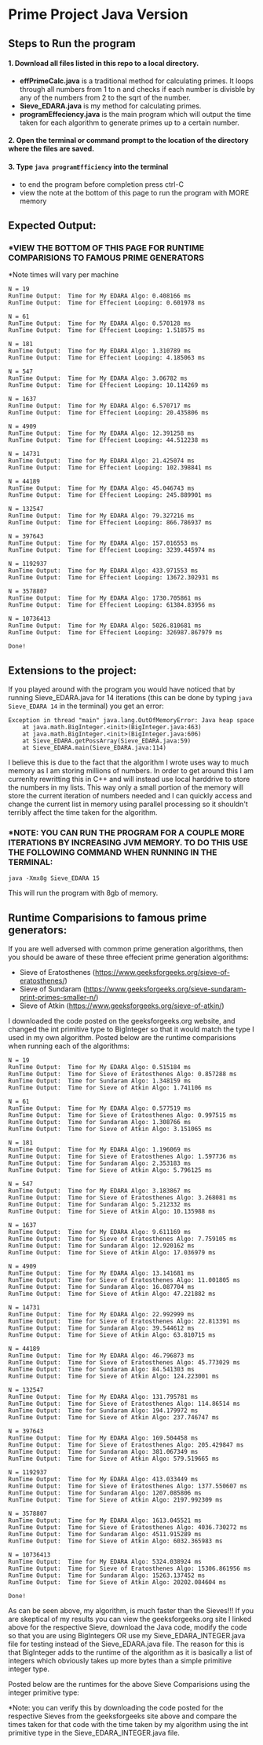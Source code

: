# Prime Project Java Version
## Steps to Run the program
#### 1. Download all files listed in this repo to a local directory.<br />
  * __effPrimeCalc.java__ is a traditional method for calculating primes.  It loops through all numbers from 1 to n and checks if each number is divisble by any of the numbers from 2 to the sqrt of the number.<br />
  * __Sieve_EDARA.java__ is my method for calculating primes.<br />
  * __programEffeciency.java__ is the main program which will output the time taken for each algorithm to generate primes up to a certain number.<br />
#### 2. Open the terminal or command prompt to the location of the directory where the files are saved. <br />
#### 3. Type `java programEfficiency` into the terminal
  * to end the program before completion press ctrl-C
  * view the note at the bottom of this page to run the program with MORE memory

## Expected Output: 
### *VIEW THE BOTTOM OF THIS PAGE FOR RUNTIME COMPARISIONS TO FAMOUS PRIME GENERATORS

*Note times will vary per machine

```
N = 19
RunTime Output:  Time for My EDARA Algo: 0.408166 ms
RunTime Output:  Time for Effecient Looping: 0.601978 ms

N = 61
RunTime Output:  Time for My EDARA Algo: 0.570128 ms
RunTime Output:  Time for Effecient Looping: 1.518575 ms

N = 181
RunTime Output:  Time for My EDARA Algo: 1.310789 ms
RunTime Output:  Time for Effecient Looping: 4.185063 ms

N = 547
RunTime Output:  Time for My EDARA Algo: 3.06782 ms
RunTime Output:  Time for Effecient Looping: 10.114269 ms

N = 1637
RunTime Output:  Time for My EDARA Algo: 6.570717 ms
RunTime Output:  Time for Effecient Looping: 20.435806 ms

N = 4909
RunTime Output:  Time for My EDARA Algo: 12.391258 ms
RunTime Output:  Time for Effecient Looping: 44.512238 ms

N = 14731
RunTime Output:  Time for My EDARA Algo: 21.425074 ms
RunTime Output:  Time for Effecient Looping: 102.398841 ms

N = 44189
RunTime Output:  Time for My EDARA Algo: 45.046743 ms
RunTime Output:  Time for Effecient Looping: 245.889901 ms

N = 132547
RunTime Output:  Time for My EDARA Algo: 79.327216 ms
RunTime Output:  Time for Effecient Looping: 866.786937 ms

N = 397643
RunTime Output:  Time for My EDARA Algo: 157.016553 ms
RunTime Output:  Time for Effecient Looping: 3239.445974 ms

N = 1192937
RunTime Output:  Time for My EDARA Algo: 433.971553 ms
RunTime Output:  Time for Effecient Looping: 13672.302931 ms

N = 3578807
RunTime Output:  Time for My EDARA Algo: 1730.705861 ms
RunTime Output:  Time for Effecient Looping: 61384.83956 ms

N = 10736413
RunTime Output:  Time for My EDARA Algo: 5026.810681 ms
RunTime Output:  Time for Effecient Looping: 326987.867979 ms

Done!
```

## Extensions to the project:
If you played around with the program you would have noticed that by running Sieve_EDARA.java for 14 iterations (this can be done by typing `java Sieve_EDARA 14` in the terminal) you get an error: 
```
Exception in thread "main" java.lang.OutOfMemoryError: Java heap space
	at java.math.BigInteger.<init>(BigInteger.java:463)
	at java.math.BigInteger.<init>(BigInteger.java:606)
	at Sieve_EDARA.getPossArray(Sieve_EDARA.java:59)
	at Sieve_EDARA.main(Sieve_EDARA.java:114)
```
I believe this is due to the fact that the algorithm I wrote uses way to much memory as I am storing millions of numbers.  In order to get around this I am currenlty rewritting this in C++ and will instead use local harddrive to store the numbers in my lists.  This way only a small portion of the memory will store the current iteration of numbers needed and I can quickly access and change the current list in memory using parallel processing so it shouldn't terribly affect the time taken for the algorithm. 

### *NOTE: YOU CAN RUN THE PROGRAM FOR A COUPLE MORE ITERATIONS BY INCREASING JVM MEMORY.  TO DO THIS USE THE FOLLOWING COMMAND WHEN RUNNING IN THE TERMINAL:
```
java -Xmx8g Sieve_EDARA 15
```
This will run the program with 8gb of memory.

## Runtime Comparisions to famous prime generators:
If you are well adversed with common prime generation algorithms, then you should be aware of these three effecient prime generation algorithms:
  * Sieve of Eratosthenes (https://www.geeksforgeeks.org/sieve-of-eratosthenes/)
  * Sieve of Sundaram (https://www.geeksforgeeks.org/sieve-sundaram-print-primes-smaller-n/)
  * Sieve of Atkin (https://www.geeksforgeeks.org/sieve-of-atkin/)
  
I downloaded the code posted on the geeksforgeeks.org website, and changed the int primitive type to BigInteger so that it would match the type I used in my own algorithm.  Posted below are the runtime comparisions when running each of the algorithms:
```
N = 19
RunTime Output:  Time for My EDARA Algo: 0.515184 ms
RunTime Output:  Time for Sieve of Eratosthenes Algo: 0.857288 ms
RunTime Output:  Time for Sundaram Algo: 1.348159 ms
RunTime Output:  Time for Sieve of Atkin Algo: 1.741106 ms

N = 61
RunTime Output:  Time for My EDARA Algo: 0.577519 ms
RunTime Output:  Time for Sieve of Eratosthenes Algo: 0.997515 ms
RunTime Output:  Time for Sundaram Algo: 1.308766 ms
RunTime Output:  Time for Sieve of Atkin Algo: 3.151065 ms

N = 181
RunTime Output:  Time for My EDARA Algo: 1.196069 ms
RunTime Output:  Time for Sieve of Eratosthenes Algo: 1.597736 ms
RunTime Output:  Time for Sundaram Algo: 2.353183 ms
RunTime Output:  Time for Sieve of Atkin Algo: 5.796125 ms

N = 547
RunTime Output:  Time for My EDARA Algo: 3.183867 ms
RunTime Output:  Time for Sieve of Eratosthenes Algo: 3.268081 ms
RunTime Output:  Time for Sundaram Algo: 5.212332 ms
RunTime Output:  Time for Sieve of Atkin Algo: 10.135988 ms

N = 1637
RunTime Output:  Time for My EDARA Algo: 9.611169 ms
RunTime Output:  Time for Sieve of Eratosthenes Algo: 7.759105 ms
RunTime Output:  Time for Sundaram Algo: 12.920162 ms
RunTime Output:  Time for Sieve of Atkin Algo: 17.036979 ms

N = 4909
RunTime Output:  Time for My EDARA Algo: 13.141681 ms
RunTime Output:  Time for Sieve of Eratosthenes Algo: 11.001805 ms
RunTime Output:  Time for Sundaram Algo: 16.087704 ms
RunTime Output:  Time for Sieve of Atkin Algo: 47.221882 ms

N = 14731
RunTime Output:  Time for My EDARA Algo: 22.992999 ms
RunTime Output:  Time for Sieve of Eratosthenes Algo: 22.813391 ms
RunTime Output:  Time for Sundaram Algo: 39.544612 ms
RunTime Output:  Time for Sieve of Atkin Algo: 63.810715 ms

N = 44189
RunTime Output:  Time for My EDARA Algo: 46.796873 ms
RunTime Output:  Time for Sieve of Eratosthenes Algo: 45.773029 ms
RunTime Output:  Time for Sundaram Algo: 84.541303 ms
RunTime Output:  Time for Sieve of Atkin Algo: 124.223001 ms

N = 132547
RunTime Output:  Time for My EDARA Algo: 131.795781 ms
RunTime Output:  Time for Sieve of Eratosthenes Algo: 114.86514 ms
RunTime Output:  Time for Sundaram Algo: 194.179972 ms
RunTime Output:  Time for Sieve of Atkin Algo: 237.746747 ms

N = 397643
RunTime Output:  Time for My EDARA Algo: 169.504458 ms
RunTime Output:  Time for Sieve of Eratosthenes Algo: 205.429847 ms
RunTime Output:  Time for Sundaram Algo: 381.067349 ms
RunTime Output:  Time for Sieve of Atkin Algo: 579.519665 ms

N = 1192937
RunTime Output:  Time for My EDARA Algo: 413.033449 ms
RunTime Output:  Time for Sieve of Eratosthenes Algo: 1377.550607 ms
RunTime Output:  Time for Sundaram Algo: 1207.085806 ms
RunTime Output:  Time for Sieve of Atkin Algo: 2197.992309 ms

N = 3578807
RunTime Output:  Time for My EDARA Algo: 1613.045521 ms
RunTime Output:  Time for Sieve of Eratosthenes Algo: 4036.730272 ms
RunTime Output:  Time for Sundaram Algo: 4511.915289 ms
RunTime Output:  Time for Sieve of Atkin Algo: 6032.365983 ms

N = 10736413
RunTime Output:  Time for My EDARA Algo: 5324.038924 ms
RunTime Output:  Time for Sieve of Eratosthenes Algo: 15306.861956 ms
RunTime Output:  Time for Sundaram Algo: 15263.137452 ms
RunTime Output:  Time for Sieve of Atkin Algo: 20202.084604 ms

Done!
```
As can be seen above, my algorithm, is much faster than the Sieves!!!  If you are skeptical of my results you can view the geeksforgeeks.org site I linked above for the respective Sieve, download the Java code, modify the code so that you are using BigIntegers OR use my Sieve_EDARA_INTEGER.java file for testing instead of the Sieve_EDARA.java file.  The reason for this is that BigInteger adds to the runtime of the algorithm as it is basically a list of integers which obviously takes up more bytes than a simple primitive integer type.

Posted below are the runtimes for the above Sieve Comparisions using the integer primitive type:

*Note: you can verify this by downloading the code posted for the respective Sieves from the geeksforgeeks site above and compare the times taken for that code with the time taken by my algorithm using the int primitive type in the Sieve_EDARA_INTEGER.java file.
```

```
